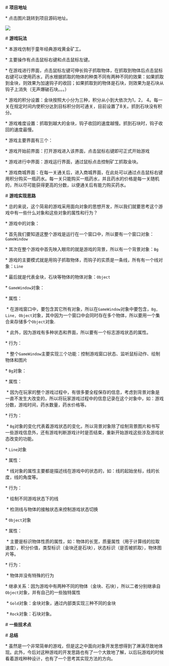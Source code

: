 \# **项目地址**



\* 点击图片跳转到项目源码地址。

[![](https://zjpicture.oss-cn-beijing.aliyuncs.com/img/20210901222738.png)]()



\# **游戏玩法**



\* 本游戏仿制于童年经典游戏黄金矿工。

\* 主要操作有点击鼠标右键和点击鼠标左键。

\* 在游戏进行界面，点击鼠标左键可伸长钩子抓取物体，在抓取到物体后点击鼠标右键可以使用药水，药水根据抓取的物体的种类不同有两种不同的效果：如果抓取到金块，则效果为加速钩子的收回；如果抓取到的物体是石块，则效果为是石块从钩子上消失（无声爆破石块。。。）

\* 游戏的积分设置：金块按照大小分为三种，积分从小到大依次为1，2， 4。每一关在规定时间内使积分达到目标积分则可通关，目前设置了8关。抓到石块没有积分。

\* 游戏难度设置：抓取到越大的金块，钩子收回的速度越慢。抓到石块时，钩子收回的速度最慢。

\* 游戏主要界面有三个：

  \* 游戏开始前界面：打开游戏进入该界面，点击鼠标右键即可正式开始游戏

  \* 游戏进行中界面：游戏运行界面，通过鼠标点击控制矿工抓取金块。

  \* 游戏商城界面：在每一关通关后，进入商城界面，在此处可以通过点击鼠标右键用积分购买一瓶药水。每一关只能购买一瓶药水，并且药水的价格是每一关随机的，所以尽可能获得更高的分数，以便通关后有能力购买药水。



\# **游戏实现思路**



\* 总的来说，这个简易的游戏采用面向对象的思想开发，所以我们就要思考这个游戏中有一些什么对象和这些对象的属性和行为？

\* 游戏中的对象：

  \* 首先我们要知道这整个游戏是运行在一个窗口中，所以要有一个窗口对象：`GameWindow`

  \* 其次在整个游戏中首先映入眼帘的就是游戏的背景，所以有一个背景对象：`Bg`

  \* 游戏的主要模式就是用钩子抓取物体，而钩子的实质是一条线，所有有一个线对象：`Line`

  \* 最后就是代表金块，石块等物体的物体对象：`Object`

\* `GameWindow`对象：

  \* 属性：

​    \* 在游戏窗口中，要包含其它所有对象，所以在`GameWindow`对象中要包含，`Bg, Line, Object`对象，其中因为一个窗口中会同时存在多个物体，所以要用一个集合来存储多个`Object`对象.

​    \* 此外，因为游戏有多种状态和界面，所以要有一个标志游戏状态的属性。

  \* 行为：

​    \* 整个`GameWindow`主要实现三个功能：控制游戏窗口状态、监听鼠标动作、绘制物体和图片

\* `Bg`对象：

  \* 属性：

​    \* 因为在玩家的整个游戏过程中，有很多要全程保存的信息，考虑到背景对象是一直不发生大改变的，所以将玩家游戏过程中的信息记录在这个对象中，如：游戏分数，游戏时间，药水数量，药水价格等。

  \* 行为：

​    \* `Bg`对象的变化代表着游戏状态的变化，所以背景对象除了绘制背景图片和书写一些游戏信息外，还有游戏判断游戏计时是否结束，重新开始游戏这些涉及游戏状态改变的功能。

\* `Line`对象

  \* 属性：

​    \* 线对象的属性主要都是描述线在游戏中的状态的，如：线的起始坐标，线的长度，线的角度等。

  \* 行为：

​    \* 绘制不同游戏状态下的线

​    \* 检测线与物体的接触状态来控制游戏状态切换

\* `Object`对象

  \* 属性：

​    \* 主要是标识物体性质的属性，如：物体的长宽，质量属性（用于计算线的拉取速度），积分价值，类型标识（金块还是石块），状态标识（是否被抓取），物体图片等。

  \* 行为：

​    \* 物体并没有特殊的行为

  \* 继承关系：因为游戏中有两种不同的物体（金块、石块），所以二者分别继承自`Object`对象，并有自己的一些独特属性

​    \* `Gold`对象：金块对象，通过内部类实现三种不同的金块

​    \* `Rock`对象：石块对象。



\# **一些技术点**



\# **总结**



\* 虽然是一个非常简单的游戏，但是这之中面向对象开发思想得到了淋漓尽致地体现。此外，今后对这种游戏的开发思路也有了一个大致地了解，以后玩游戏的时候看着游戏种种设计，也有了一个思考其实现方法的方向。